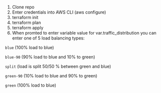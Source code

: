 1. Clone repo
2. Enter credentials into AWS CLI (aws configure)
3. terraform init
4. terraform plan
5. terraform apply
6. When promted to enter variable value for var.traffic_distribution you can enter one of 5 load balancing types:

```blue``` (100% load to blue) 

```blue-90``` (90% load to blue and 10% to green) 

```split``` (load is split 50/50 % between green and blue)

```green-90``` (10% load to blue and 90% to green) 

```green``` (100% load to blue)

